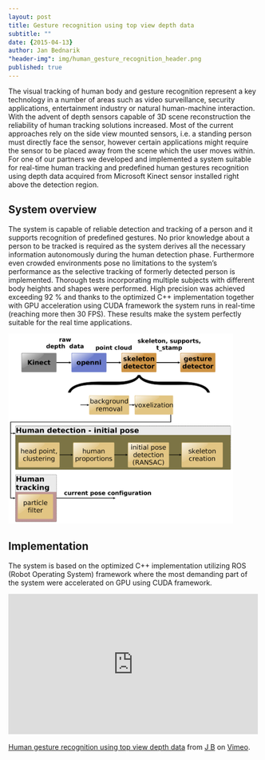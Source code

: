 ```yaml
---
layout: post
title: Gesture recognition using top view depth data
subtitle: ""
date: {2015-04-13}
author: Jan Bednarik
"header-img": img/human_gesture_recognition_header.png
published: true
---
```


<p>The visual tracking of human body and gesture recognition represent a key technology in a number of areas such as video surveillance, security applications, entertainment industry or natural human-machine interaction. With the advent of depth sensors capable of 3D scene reconstruction the reliability of human tracking solutions increased. Most of the current approaches rely on the side view mounted sensors, i.e. a standing person must directly face the sensor, however certain applications might require the sensor to be placed away from the scene which the user moves within. For one of our partners we developed and implemented a system suitable for real-time human tracking and predefined human gestures recognition using depth data acquired from Microsoft Kinect sensor installed right above the detection region.</p>

<h2>System overview</h2>

<p>The system is capable of reliable detection and tracking of a person and it supports recognition of predefined gestures. No prior knowledge about a person to be tracked is required as the system derives all the necessary information autonomously during the human detection phase. Furthermore even crowded environments pose no limitations to the system’s performance as the selective tracking of formerly detected person is implemented. Thorough tests incorporating multiple subjects with different body heights and shapes were performed. High precision was achieved exceeding 92 % and thanks to the optimized C++ implementation together with GPU acceleration using CUDA framework the system runs in real-time (reaching more then 30 FPS). These results make the system perfectly suitable for the real time applications.</p>
<p>
  <img src="img/system_architecture.png" alt="System architecture" width="450" height="381" />
</p>

<h2>Implementation</h2>

<p>The system is based on the optimized C++ implementation utilizing ROS (Robot Operating System) framework where the most demanding part of the system were accelerated on GPU using CUDA framework.</p>

<iframe src="https://player.vimeo.com/video/144561041" width="500" height="281" frameborder="0" webkitallowfullscreen mozallowfullscreen allowfullscreen></iframe> <p><a href="https://vimeo.com/144561041">Human gesture recognition using top view depth data</a> from <a href="https://vimeo.com/user34095639">J B</a> on <a href="https://vimeo.com">Vimeo</a>.</p>
